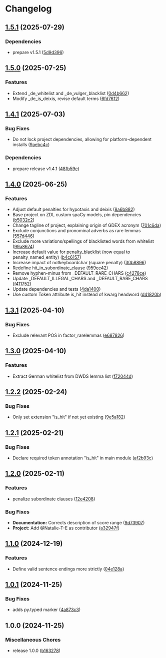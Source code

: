 # Changelog

## [1.5.1](https://github.com/zentrum-lexikographie/gdex/compare/v1.5.0...v1.5.1) (2025-07-29)


### Dependencies

* prepare v1.5.1 ([5d9d396](https://github.com/zentrum-lexikographie/gdex/commit/5d9d39602a8b941979378ed3456f786d1040cd98))

## [1.5.0](https://github.com/zentrum-lexikographie/gdex/compare/v1.4.1...v1.5.0) (2025-07-25)


### Features

* Extend _de_whitelist and _de_vulger_blacklist ([0d4b662](https://github.com/zentrum-lexikographie/gdex/commit/0d4b662ed9a5b72334a29fe7b0fec9b4e3badde4))
* Modify _de_is_deixis, revise default terms ([6fd7612](https://github.com/zentrum-lexikographie/gdex/commit/6fd7612559b953348a29eff1ab303bbdc19b1fee))

## [1.4.1](https://github.com/zentrum-lexikographie/gdex/compare/v1.4.0...v1.4.1) (2025-07-03)


### Bug Fixes

* Do not lock project dependencies, allowing for platform-dependent installs ([9aebc4c](https://github.com/zentrum-lexikographie/gdex/commit/9aebc4ce51af037b559e4bb297a560bde7b8a6da))


### Dependencies

* prepare release v1.4.1 ([48fb59e](https://github.com/zentrum-lexikographie/gdex/commit/48fb59efce0b428e036dc0778d0ff10485a10924))

## [1.4.0](https://github.com/zentrum-lexikographie/gdex/compare/v1.3.1...v1.4.0) (2025-06-25)


### Features

* Adjust default penalties for hypotaxis and deixis ([8a6b882](https://github.com/zentrum-lexikographie/gdex/commit/8a6b882c5e6f015b17de8695b4ef72a170ee8b5a))
* Base project on ZDL custom spaCy models, pin dependencies ([b5032c2](https://github.com/zentrum-lexikographie/gdex/commit/b5032c2018f8e04936f2216a50b1d1abeefafd26))
* Change tagline of project, explaining origin of GDEX acronym ([701c6da](https://github.com/zentrum-lexikographie/gdex/commit/701c6da2a121d272a61e64bb58e9e6e37d0bf4f0))
* Exclude conjunctions and pronominal adverbs as rare lemmas ([557d446](https://github.com/zentrum-lexikographie/gdex/commit/557d44640e6ec63457a8d91eb600be962112509e))
* Exclude more variations/spellings of blacklisted words from whitelist ([99a8674](https://github.com/zentrum-lexikographie/gdex/commit/99a8674d5e4ecaf44dcddc84ae3256c2124ec4f3))
* Increase default value for penalty_blacklist (now equal to penalty_named_entity) ([b4c6157](https://github.com/zentrum-lexikographie/gdex/commit/b4c61574308cb975ad09d5acaa6a9acb5616c61c))
* Increase impact of notkeyboardchar (square penalty) ([30b8896](https://github.com/zentrum-lexikographie/gdex/commit/30b8896bd630cb5dd99abd1eb3a47e53d48d190a))
* Redefine hit_in_subordinate_clause ([959cc42](https://github.com/zentrum-lexikographie/gdex/commit/959cc4208b6295e9f11239cbbdd8281cd0ac7560))
* Remove hyphen-minus from _DEFAULT_RARE_CHARS ([c4278ce](https://github.com/zentrum-lexikographie/gdex/commit/c4278ceed5b34298d68ec1c19e35392bd7be3b22))
* Update _DEFAULT_ILLEGAL_CHARS and _DEFAULT_RARE_CHARS ([f411752](https://github.com/zentrum-lexikographie/gdex/commit/f41175246213003be09a198804ebf187eec3600f))
* Update dependencies and tests ([4da1400](https://github.com/zentrum-lexikographie/gdex/commit/4da1400478b6178a25469433d50ee7e2c8ef89e5))
* Use custom Token attribute is_hit instead of kwarg headword ([d41820b](https://github.com/zentrum-lexikographie/gdex/commit/d41820b52d7654753d943f7002aab71d96d9d8e2))

## [1.3.1](https://github.com/zentrum-lexikographie/gdex/compare/v1.3.0...v1.3.1) (2025-04-10)


### Bug Fixes

* Exclude relevant POS in factor_rarelemmas ([e687826](https://github.com/zentrum-lexikographie/gdex/commit/e68782602515e7da88e8dd1819daf8676d5b2099))

## [1.3.0](https://github.com/zentrum-lexikographie/gdex/compare/v1.2.2...v1.3.0) (2025-04-10)


### Features

* Extract German whitelist from DWDS lemma list ([f72044d](https://github.com/zentrum-lexikographie/gdex/commit/f72044d02853c545275b7ee76d14f207c66498e1))

## [1.2.2](https://github.com/zentrum-lexikographie/gdex/compare/v1.2.1...v1.2.2) (2025-02-24)


### Bug Fixes

* Only set extension "is_hit" if not yet existing ([9e5a182](https://github.com/zentrum-lexikographie/gdex/commit/9e5a1822904598723e924f5c59a6016ce990e736))

## [1.2.1](https://github.com/zentrum-lexikographie/gdex/compare/v1.2.0...v1.2.1) (2025-02-21)


### Bug Fixes

* Declare required token annotation "is_hit" in main module ([af2b93c](https://github.com/zentrum-lexikographie/gdex/commit/af2b93c51b8522d85595e63468dcc8326a3e4e1e))

## [1.2.0](https://github.com/zentrum-lexikographie/gdex/compare/v1.1.0...v1.2.0) (2025-02-11)


### Features

* penalize subordinate clauses ([12e4208](https://github.com/zentrum-lexikographie/gdex/commit/12e4208d0ad27f33bcbc18b97a04d39edfcf9e00))


### Bug Fixes

* **Documentation:** Corrects description of score range ([9d73907](https://github.com/zentrum-lexikographie/gdex/commit/9d73907cbdba8bd64212190f69a4698f5f3ba99d))
* **Project:** Add @Natalie-T-E as contributor ([a32947f](https://github.com/zentrum-lexikographie/gdex/commit/a32947f17b3ede4e4c890f4590f36fc983eface8))

## [1.1.0](https://github.com/zentrum-lexikographie/gdex/compare/v1.0.1...v1.1.0) (2024-12-19)


### Features

* Define valid sentence endings more strictly ([04e128a](https://github.com/zentrum-lexikographie/gdex/commit/04e128a73f6f1aa658588d8798c4d3b8cf3b418c))

## [1.0.1](https://github.com/zentrum-lexikographie/gdex/compare/v1.0.0...v1.0.1) (2024-11-25)


### Bug Fixes

* adds py.typed marker ([4a873c3](https://github.com/zentrum-lexikographie/gdex/commit/4a873c374ef0c7cee8a8c29c686b5dd78186627f))

## 1.0.0 (2024-11-25)


### Miscellaneous Chores

* release 1.0.0 ([b163278](https://github.com/zentrum-lexikographie/gdex/commit/b163278bfcbbe11d7c87f63c0f16e44f183d6fa1))

